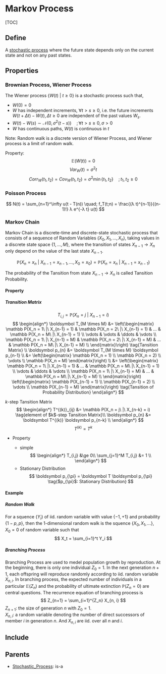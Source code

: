 # Markov Process

[TOC]

## Define

A [stochastic process](./Stochastic_Process.md) where the future state depends only on the current state and not on any past states.

## Properties

### Brownian Process, Wiener Process 

The Wiener process $\{W(t) \ |\ t \ge 0\}$ is a stochastic process such that,
- $W(0) = 0$
- $W$ has independent increments, $\forall t > s \ge 0$, i.e. the future increments $W(t+\Delta t) - W(t), \Delta t \ge 0$ are independent of the past values $W_s$.
- $W(t) - W(s) \sim \mathcal N(0, \sigma^2(t-s)) \quad; \forall t > s \ge 0, \sigma > 0$
- $W$ has continuous paths, $W(t)$ is continuous in $t$ 

Note:
Random walk is a discrete version of Wiener Process, and Wiener process is a limit of random walk.

Property:
$$
\mathbb E(W(t)) = 0
$$
$$
Var_{W}(t) = \sigma^2 t
$$
$$
Corr_{W}(t_1, t_2) = Cov_W(t_1, t_2) = \sigma^2 \min \{t_1, t_2\} \quad; t_1, t_2 \ge 0
$$

### Poisson Process

$$
N(t) = \sum_{n=1}^\infty u(t - T(n)) \quad; f_T(t;n) = \frac{(λ t)^{n-1}}{(n-1)!} λ e^{-λ t} u(t)
$$

### Markov Chain

Markov Chain is a discrete-time and discrete-state stochastic process that consists of a sequence of Random Variables $(X_0, X_1, ..., X_n)$, taking values in a discrete state space $\{1, ..., M\}$, where the transition of states $X_{n-1} \to X_{n}$ only depend on the value of the last state $X_{n-1}$.

$$
\mathbb P(X_n = x_n \ |\ X_{n-1} = x_{n-1}, ..., X_{0} = x_{0}) = \mathbb P(X_n = x_n \ |\ X_{n-1} = x_{n-1})  \tag{Tansition Probability}
$$

The probability of the Tansition from state $X_{n-1} \to X_{n}$ is called Tansition Probability.

#### Property

##### Transition Matrix

$$
T_{i,j} = \mathbb P(X_n = j\ |\ X_{n-1} = i)  \tag{$i \to j$}
$$
$$
\begin{align*}
  \boldsymbol T_{M \times M} &= \left(\begin{matrix}
    \mathbb P(X_n = 1\ |\ X_{n-1} = 1) & \mathbb P(X_n = 2\ |\ X_{n-1} = 1) & ... & \mathbb P(X_n = M\ |\ X_{n-1} = 1)  \\
    \vdots & \vdots & \ddots & \vdots \\
    \mathbb P(X_n = 1\ |\ X_{n-1} = M) & \mathbb P(X_n = 2\ |\ X_{n-1} = M) & ... & \mathbb P(X_n = M\ |\ X_{n-1} = M)  \\
  \end{matrix}\right) \tag{Tansition Matrix} \\
  \boldsymbol p_{n} &= \boldsymbol T_{M \times M} \boldsymbol p_{n-1}  \\
  &= \left(\begin{matrix} \mathbb P(X_n = 1) \\ \mathbb P(X_n = 2) \\ \vdots \\ \mathbb P(X_n = M) \end{matrix}\right)  \\
  &= \left(\begin{matrix}
  \mathbb P(X_n = 1\ |\ X_{n-1} = 1) & ... & \mathbb P(X_n = M\ |\ X_{n-1} = 1)  \\
  \vdots & \ddots & \vdots \\
  \mathbb P(X_n = 1\ |\ X_{n-1} = M) & ... & \mathbb P(X_n = M\ |\ X_{n-1} = M)  \\
  \end{matrix}\right)
  \left(\begin{matrix} \mathbb P(X_{n-1} = 1) \\ \mathbb P(X_{n-1} = 2) \\ \vdots \\ \mathbb P(X_{n-1} = M) \end{matrix}\right)  \tag{Tansition of Probability Distribution}
\end{align*}
$$

$k$-step Tansition Matrix
$$
\begin{align*}
T^{(k)}_{ij} &= \mathbb P(X_n = j\ |\ X_{n-k} = i)  \tag{element of $k$-step Tansition Matrix}\\
  \boldsymbol p_{n} &= \boldsymbol T^{(k)} \boldsymbol p_{n-k}  \\
\end{align*}
$$
$$
T^{(k)} = T^k
$$

- Property
  - simple
    $$
    \begin{align*}
      T_{i,j} &\ge 0\\
      \sum_{j=1}^M T_{i,j} &= 1  \\
    \end{align*}
    $$

  * Stationary Distribution
    $$
    \boldsymbol p_{\pi} = \boldsymbol T \boldsymbol p_{\pi}  \tag{$p_{\pi}$: Stationary Distribution}
    $$

#### Example

##### Random Walk
For a squence $\{Y_i\}$ of iid. random variable with value $\{-1, +1\}$ and probability $\{1-p, p\}$, then the 1-dimensional random walk is the squence $\{X_0, X_1, ...\}, X_0 = 0$ of random variable such that
$$
X_t = \sum_{i=1}^t Y_i
$$
##### Branching Process 
Branching Process are used to medel population growth by reproduction. At the beginning, there is only one individual $Z_0 = 1$. In the next generation $n+1$, each offspring will reproduce randomly according to iid. random variable $X_{n,i}$. In branching process, the expected number of individuals in a particular $\mathbb E(Z_n)$ and the probability of ultimate extinction $\mathbb P(Z_n = 0)$ are central questions. The recurrence equation of branching process is 
$$
Z_{n+1} = \sum_{i=1}^{Z_n} X_{n, i}
$$
$Z_{n+1}$: the size of generation $n$ with $Z_0 = 1$.  
$X_{n, i}$: a random variable denoting the number of direct successors of member $i$ in generation $n$. And $X_{n,i}$ are iid. over all $n$ and $i$.

## Include

## Parents

- [Stochastic_Process](./Stochastic_Process.md): is-a

